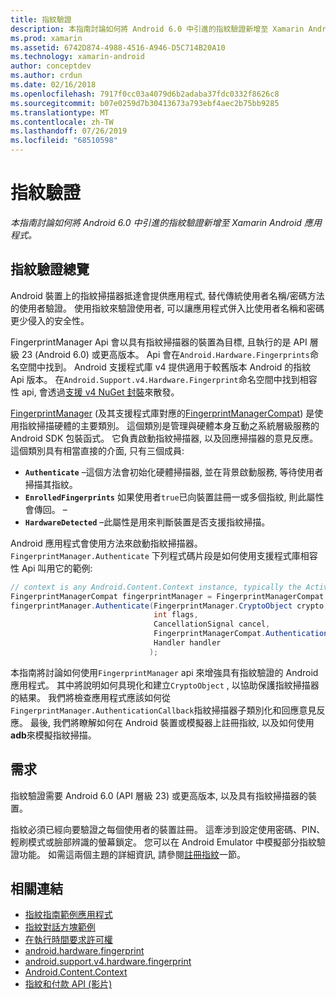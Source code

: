 ```yaml
---
title: 指紋驗證
description: 本指南討論如何將 Android 6.0 中引進的指紋驗證新增至 Xamarin Android 應用程式。
ms.prod: xamarin
ms.assetid: 6742D874-4988-4516-A946-D5C714B20A10
ms.technology: xamarin-android
author: conceptdev
ms.author: crdun
ms.date: 02/16/2018
ms.openlocfilehash: 7917f0cc03a4079d6b2adaba37fdc0332f8626c8
ms.sourcegitcommit: b07e0259d7b30413673a793ebf4aec2b75bb9285
ms.translationtype: MT
ms.contentlocale: zh-TW
ms.lasthandoff: 07/26/2019
ms.locfileid: "68510598"
---
```

# <a name="fingerprint-authentication"></a>指紋驗證

_本指南討論如何將 Android 6.0 中引進的指紋驗證新增至 Xamarin Android 應用程式。_


## <a name="fingerprint-authentication-overview"></a>指紋驗證總覽

Android 裝置上的指紋掃描器抵達會提供應用程式, 替代傳統使用者名稱/密碼方法的使用者驗證。 使用指紋來驗證使用者, 可以讓應用程式併入比使用者名稱和密碼更少侵入的安全性。

FingerprintManager Api 會以具有指紋掃描器的裝置為目標, 且執行的是 API 層級 23 (Android 6.0) 或更高版本。 Api 會在`Android.Hardware.Fingerprints`命名空間中找到。 Android 支援程式庫 v4 提供適用于較舊版本 Android 的指紋 Api 版本。 在`Android.Support.v4.Hardware.Fingerprint`命名空間中找到相容性 api, 會透過[支援 v4 NuGet 封裝](https://www.nuget.org/packages/Xamarin.Android.Support.v4/)來散發。

[FingerprintManager](https://developer.android.com/reference/android/hardware/fingerprint/FingerprintManager.html) (及其支援程式庫對應的[FingerprintManagerCompat](https://developer.android.com/reference/android/support/v4/hardware/fingerprint/FingerprintManagerCompat.html)) 是使用指紋掃描硬體的主要類別。 這個類別是管理與硬體本身互動之系統層級服務的 Android SDK 包裝函式。 它負責啟動指紋掃描器, 以及回應掃描器的意見反應。 這個類別具有相當直接的介面, 只有三個成員:

* **`Authenticate`** &ndash;這個方法會初始化硬體掃描器, 並在背景啟動服務, 等待使用者掃描其指紋。
* **`EnrolledFingerprints`** 如果使用者`true`已向裝置註冊一或多個指紋, 則此屬性會傳回。 &ndash;
* **`HardwareDetected`** &ndash;此屬性是用來判斷裝置是否支援指紋掃描。

Android 應用程式會使用方法來啟動指紋掃描器。`FingerprintManager.Authenticate` 下列程式碼片段是如何使用支援程式庫相容性 Api 叫用它的範例:

```csharp
// context is any Android.Content.Context instance, typically the Activity 
FingerprintManagerCompat fingerprintManager = FingerprintManagerCompat.From(context);
fingerprintManager.Authenticate(FingerprintManager.CryptoObject crypto,
                                int flags,
                                CancellationSignal cancel,
                                FingerprintManagerCompat.AuthenticationCallback callback,
                                Handler handler
                               );
```

本指南將討論如何使用`FingerprintManager` api 來增強具有指紋驗證的 Android 應用程式。 其中將說明如何具現化和建立`CryptoObject` , 以協助保護指紋掃描器的結果。 我們將檢查應用程式應該如何從`FingerprintManager.AuthenticationCallback`指紋掃描器子類別化和回應意見反應。 最後, 我們將瞭解如何在 Android 裝置或模擬器上註冊指紋, 以及如何使用**adb**來模擬指紋掃描。

## <a name="requirements"></a>需求

指紋驗證需要 Android 6.0 (API 層級 23) 或更高版本, 以及具有指紋掃描器的裝置。 

指紋必須已經向要驗證之每個使用者的裝置註冊。 這牽涉到設定使用密碼、PIN、輕刷模式或臉部辨識的螢幕鎖定。 您可以在 Android Emulator 中模擬部分指紋驗證功能。  如需這兩個主題的詳細資訊, 請參閱[註冊指紋](enrolling-fingerprint.md)一節。 






## <a name="related-links"></a>相關連結

- [指紋指南範例應用程式](https://developer.xamarin.com/samples/monodroid/FingerprintGuide/)
- [指紋對話方塊範例](https://developer.xamarin.com/samples/monodroid/android-m/FingerprintDialog/)
- [在執行時間要求許可權](https://developer.android.com/training/permissions/requesting.html)
- [android.hardware.fingerprint](https://developer.android.com/reference/android/hardware/fingerprint/package-summary.html)
- [android.support.v4.hardware.fingerprint](https://developer.android.com/reference/android/support/v4/hardware/fingerprint/package-summary.html)
- [Android.Content.Context](xref:Android.Content.Context)
- [指紋和付款 API (影片)](https://youtu.be/VOn7VrTRlA4)

